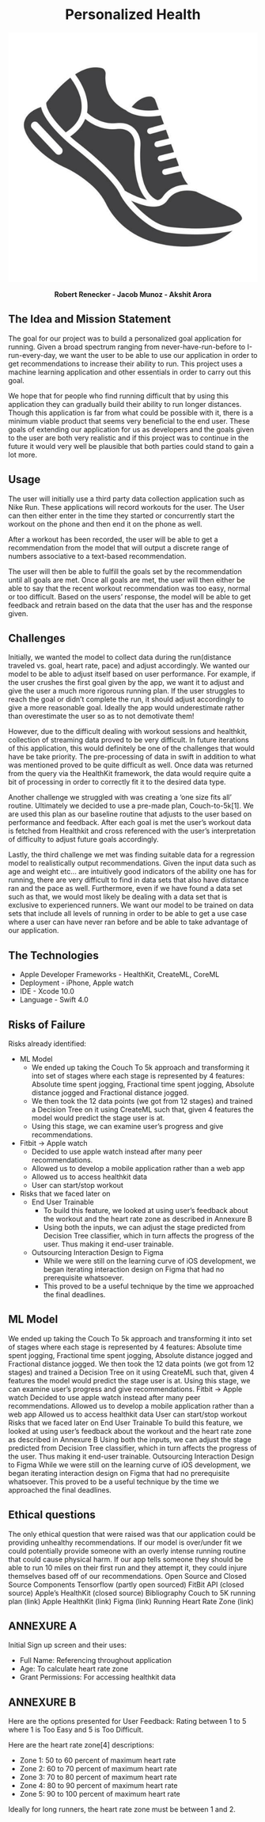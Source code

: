 
<h1 align="center"> Personalized Health </h1>
<p align="center">
  <img src="objects/images/readme1.jpg" alt="Title-Image" />
</p>

<p align="center">
 <b>Robert Renecker - Jacob Munoz - Akshit Arora</b>
</p>


## The Idea and Mission Statement

The goal for our project was to build a personalized goal application for running. Given a broad spectrum ranging from never-have-run-before to I-run-every-day, we want the user to be able to use our application in order to get recommendations to increase their ability to run. This project uses a machine learning application and other essentials in order  to carry out this goal.

We hope that for people who find running difficult that by using this application they can gradually build their ability to run longer distances. Though this application is far from what could be possible with it, there is a minimum viable product that seems very beneficial to the end user. These goals of extending our application for us as developers and the goals given to the user are both very realistic and if this project was to continue in the future it would very well be plausible that both parties could stand to gain a lot more.

## Usage
The user will initially use a third party data collection application such as Nike Run. These applications will record workouts for the user. The User can then either enter in the time they started or concurrently start the workout on the phone and then end it on the phone as well.

After a workout has been recorded, the user will be able to get a recommendation from the model that will output a discrete range of numbers associative to a text-based recommendation.

The user will then be able to fulfill the goals set by the recommendation until all goals are met. Once all goals are met, the user will then either be able to say that the recent workout recommendation was too easy, normal or too difficult. Based on the users’ response, the model will be able to get feedback and retrain based on the data that the user has and the response given.

## Challenges
Initially, we wanted the model to collect data during the run(distance traveled vs. goal, heart rate, pace) and adjust accordingly. We wanted our model to be able to adjust itself based on user performance. For example, if the user crushes the first goal given by the app, we want it to adjust and give the user a much more rigorous running plan. If the user struggles to reach the goal or didn’t complete the run, it should adjust accordingly to give a more reasonable goal. Ideally the app would underestimate rather than overestimate the user so as to not demotivate them!

However, due to the difficult dealing with workout sessions and healthkit, collection of streaming data proved to be very difficult. In future iterations of this application, this would definitely be one of the challenges that would have be take priority. The pre-processing of data in swift in addition to what was mentioned proved to be quite difficult as well. Once data was returned from the query via the HealthKit framework, the data would require quite a bit of processing in order to correctly fit it to the desired data type.

Another challenge we struggled with was creating a ‘one size fits all’ routine. Ultimately we decided to use a pre-made plan, Couch-to-5k[1]. We are used this plan as our baseline routine that adjusts to the user based on performance and feedback. After each goal is met the user’s workout data is fetched from Healthkit and cross referenced with the user’s interpretation of difficulty to adjust future goals accordingly.

Lastly, the third challenge we met was finding suitable data for a regression model to realistically output recommendations. Given the input data such as age and weight etc… are intuitively good indicators of the ability one has for running, there are very difficult to find in data sets that also have distance ran and the pace as well. Furthermore, even if we have found a data set such as that, we would most likely be dealing with a data set that is exclusive to experienced runners. We want our model to be trained on data sets that include all levels of running in order to be able to get a use case where a user can have never ran before and be able to take advantage of our application.

## The Technologies
- Apple Developer Frameworks - HealthKit, CreateML, CoreML
- Deployment - iPhone, Apple watch
- IDE - Xcode 10.0
- Language - Swift 4.0

## Risks of Failure
Risks already identified:
- ML Model
  - We ended up taking the Couch To 5k approach and transforming it into set of stages where each stage is represented by 4 features: Absolute time spent jogging, Fractional time spent jogging, Absolute distance jogged and Fractional distance jogged.
  - We then took the 12 data points (we got from 12 stages) and trained a Decision Tree on it using CreateML such that, given 4 features the model would predict the stage user is at.
  - Using this stage, we can examine user’s progress and give recommendations.
- Fitbit -> Apple watch
  - Decided to use apple watch instead after many peer recommendations.
  - Allowed us to develop a mobile application rather than a web app
  - Allowed us to access healthkit data
  - User can start/stop workout
- Risks that we faced later on
  - End User Trainable
    - To build this feature, we looked at using user’s feedback about the workout and the heart rate zone as described in Annexure B
    - Using both the inputs, we can adjust the stage predicted from Decision Tree classifier, which in turn affects the progress of the user. Thus making it end-user trainable.
  - Outsourcing Interaction Design to Figma
    - While we were still on the learning curve of iOS development, we began iterating interaction design on Figma that had no prerequisite whatsoever.
    - This proved to be a useful technique by the time we approached the final deadlines.


## ML Model
We ended up taking the Couch To 5k approach and transforming it into set of stages where each stage is represented by 4 features: Absolute time spent jogging, Fractional time spent jogging, Absolute distance jogged and Fractional distance jogged.
We then took the 12 data points (we got from 12 stages) and trained a Decision Tree on it using CreateML such that, given 4 features the model would predict the stage user is at.
Using this stage, we can examine user’s progress and give recommendations.
Fitbit -> Apple watch
Decided to use apple watch instead after many peer recommendations.
Allowed us to develop a mobile application rather than a web app
Allowed us to access healthkit data
User can start/stop workout
Risks that we faced later on
End User Trainable
To build this feature, we looked at using user’s feedback about the workout and the heart rate zone as described in Annexure B
Using both the inputs, we can adjust the stage predicted from Decision Tree classifier, which in turn affects the progress of the user. Thus making it end-user trainable.
Outsourcing Interaction Design to Figma
While we were still on the learning curve of iOS development, we began iterating interaction design on Figma that had no prerequisite whatsoever.
This proved to be a useful technique by the time we approached the final deadlines.

## Ethical questions
The only ethical question that were raised was that our application could be providing unhealthy recommendations. If our model is over/under fit we could potentially provide someone with an overly intense running routine that could cause physical harm. If our app tells someone they should be able to run 10 miles on their first run and they attempt it, they could injure themselves based off of our recommendations.
Open Source and Closed Source Components
Tensorflow (partly open sourced)
FitBit API (closed source)
Apple’s HealthKit (closed source)
Bibliography
Couch to 5K running plan (link)
Apple HealthKit (link)
Figma (link)
Running Heart Rate Zone (link)


## ANNEXURE A
Initial Sign up screen and their uses:

- Full Name: Referencing throughout application
- Age: To calculate heart rate zone
- Grant Permissions: For accessing healthkit data

## ANNEXURE B
Here are the options presented for User Feedback: Rating between 1 to 5 where 1 is Too Easy and 5 is Too Difficult.

Here are the heart rate zone[4] descriptions:
- Zone 1: 50 to 60 percent of maximum heart rate
- Zone 2: 60 to 70 percent of maximum heart rate
- Zone 3: 70 to 80 percent of maximum heart rate
- Zone 4: 80 to 90 percent of maximum heart rate
- Zone 5: 90 to 100 percent of maximum heart rate

Ideally for long runners, the heart rate zone must be between 1 and 2.
